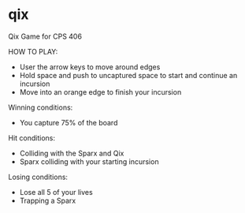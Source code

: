 # qix
Qix Game for CPS 406

HOW TO PLAY:

- User the arrow keys to move around edges
- Hold space and push to uncaptured space to start and continue an incursion
- Move into an orange edge to finish your incursion

Winning conditions:

- You capture 75% of the board

Hit conditions:

- Colliding with the Sparx and Qix
- Sparx colliding with your starting incursion

Losing conditions:

- Lose all 5 of your lives
- Trapping a Sparx
